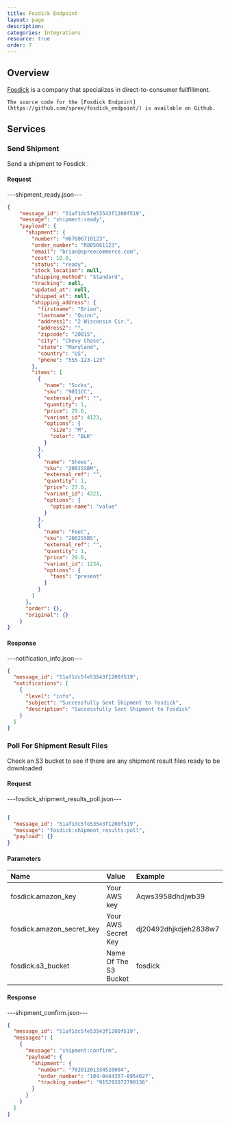 ```yaml
---
title: Fosdick Endpoint
layout: page
description:
categories: Integrations
resource: true
order: 7
---
```


## Overview

[Fosdick](http://www.fosdickfulfillment.com/) is a company that specializes in direct-to-consumer fullfillment.

```
The source code for the [Fosdick Endpoint](https://github.com/spree/fosdick_endpoint/) is available on Github.
```

## Services

### Send Shipment

Send a shipment to Fosdick .

#### Request

---shipment_ready.json---

```json
{
    "message_id": "51af1dc5fe53543f1200f519",
    "message": "shipment:ready",
    "payload": {
      "shipment": {
        "number": "H67606710123",
        "order_number": "R805661123",
        "email": "brian@spreecommerce.com",
        "cost": 10.0,
        "status": "ready",
        "stock_location": null,
        "shipping_method": "Standard",
        "tracking": null,
        "updated_at": null,
        "shipped_at": null,
        "shipping_address": {
          "firstname": "Brian",
          "lastname": "Quinn",
          "address1": "2 Wisconsin Cir.",
          "address2": "",
          "zipcode": "20815",
          "city": "Chevy Chase",
          "state": "Maryland",
          "country": "US",
          "phone": "555-123-123"
        },
        "items": [
          {
            "name": "Socks",
            "sku": "9011CC",
            "external_ref": "",
            "quantity": 1,
            "price": 29.0,
            "variant_id": 4123,
            "options": {
              "size": "M",
              "color": "BLK"
            }
          },
          {
            "name": "Shoes",
            "sku": "2001SSBM",
            "external_ref": "",
            "quantity": 1,
            "price": 27.0,
            "variant_id": 4321,
            "options": {
              "option-name": "value"
            }
          },
          {
            "name": "Feet",
            "sku": "2002SSBS",
            "external_ref": "",
            "quantity": 1,
            "price": 29.0,
            "variant_id": 1234,
            "options": {
              "toes": "present"
            }
          }
        ]
      },
      "order": {},
      "original": {}
    }
}
```

#### Response

---notification_info.json---

```json
{
  "message_id": "51af1dc5fe53543f1200f519",
  "notifications": [
    {
      "level": "info",
      "subject": "Successfully Sent Shipment to Fosdick",
      "description": "Successfully Sent Shipment to Fosdick"
    }
  ]
}
```

### Poll For Shipment Result Files

Check an S3 bucket to see if there are any shipment result files ready to be downloaded

#### Request

---fosdick_shipment_results_poll.json---

```json

{
  "message_id": "51af1dc5fe53543f1200f519",
  "message": "fosdick:shipment_results:poll",
  "payload": {}
}
```

#### Parameters

| Name | Value | Example |
| :----| :-----| :------ |
| fosdick.amazon_key | Your AWS key | Aqws3958dhdjwb39 |
| fosdick.amazon_secret_key | Your AWS Secret Key | dj20492dhjkdjeh2838w7 |
| fosdick.s3_bucket | Name Of The S3 Bucket | fosdick |

#### Response

---shipment_confirm.json---

```json
{
  "message_id": "51af1dc5fe53543f1200f519",
  "messages": [
    {
      "message": "shipment:confirm",
      "payload": {
        "shipment": {
          "number": "70201201334520004",
          "order_number": "104-0444357-8954627",
          "tracking_number": "915293072790136"
        }
      }
    }
  ]
}
```

